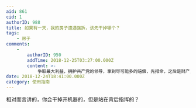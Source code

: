```yaml
---
aid: 861
cid: 1
authorID: 988
title: 如果有一天，我的房子遭遇强拆，该先干掉哪个？
tags:
    - 房子
comments:
    -
        authorID: 950
        addTime: 2018-12-25T03:27:00.000Z
        content: >-
            争取最大利益，拥护共产党的领导，拿到尽可能多的赔偿，先报命，之后是财产，努力改变自己，早点移民。真的，我们太弱小了，以死相博太傻了，有时候顶多是溅人一脸血，好点你把仇人杀了，你也完了，孩子老婆咋办？
date: 2018-12-24T18:41:00.000Z
category: 使用指南
---
```


相对而言讲的，你会干掉开机器的，但是站在背后指挥的？
